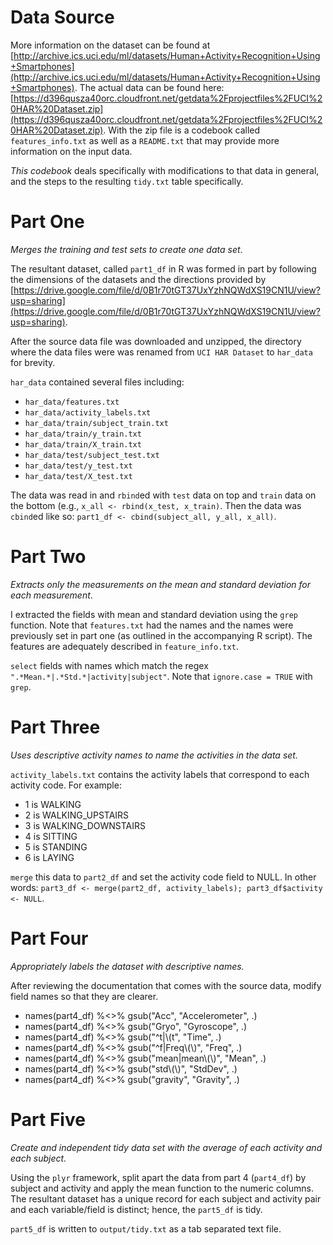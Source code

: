 Data Source
===========
More information on the dataset can be found at 
[http://archive.ics.uci.edu/ml/datasets/Human+Activity+Recognition+Using+Smartphones](http://archive.ics.uci.edu/ml/datasets/Human+Activity+Recognition+Using+Smartphones).
The actual data can be found here:
[https://d396qusza40orc.cloudfront.net/getdata%2Fprojectfiles%2FUCI%20HAR%20Dataset.zip](https://d396qusza40orc.cloudfront.net/getdata%2Fprojectfiles%2FUCI%20HAR%20Dataset.zip).
With the zip file is a codebook called `features_info.txt` as well as a 
`README.txt` that may provide more information on the input data. 

*This codebook* deals specifically with modifications to that data in general, 
and the steps to the resulting `tidy.txt` table specifically.

Part One
========
*Merges the training and test sets to create one data set*. 

The resultant 
dataset, called `part1_df` in R was formed in part by following the dimensions
of the datasets and the directions provided by [https://drive.google.com/file/d/0B1r70tGT37UxYzhNQWdXS19CN1U/view?usp=sharing](https://drive.google.com/file/d/0B1r70tGT37UxYzhNQWdXS19CN1U/view?usp=sharing).

After the source data file was downloaded and unzipped, the directory where the data files 
were was renamed from `UCI HAR Dataset` to `har_data` for brevity.

`har_data` contained several files including: 

* `har_data/features.txt             `
* `har_data/activity_labels.txt      `
* `har_data/train/subject_train.txt  `
* `har_data/train/y_train.txt        `
* `har_data/train/X_train.txt        `
* `har_data/test/subject_test.txt    `
* `har_data/test/y_test.txt          `
* `har_data/test/X_test.txt          `

The data was read in and `rbind`ed with `test` data on top and `train`
data on the bottom (e.g., `x_all <- rbind(x_test, x_train)`.
Then the data was `cbind`ed like so: `part1_df <- cbind(subject_all, y_all, x_all)`.

Part Two
========
*Extracts only the measurements on the mean and standard deviation for each measurement*.

I extracted the fields with mean and standard deviation using the
`grep` function. Note that `features.txt` had the names and the names
were previously set in part one (as outlined in the accompanying R script). The
features are adequately described in `feature_info.txt`.

`select` fields with names which match the regex 
`".*Mean.*|.*Std.*|activity|subject"`. Note that `ignore.case = TRUE` with
`grep`.

Part Three
==========
*Uses descriptive activity names to name the activities in the data set.*

`activity_labels.txt` contains the activity labels that correspond to each
activity code. For example:

* 1 is WALKING
* 2 is WALKING_UPSTAIRS
* 3 is WALKING_DOWNSTAIRS
* 4 is SITTING
* 5 is STANDING
* 6 is LAYING

`merge` this data to `part2_df` and set the activity code field to NULL.
In other words: `part3_df <- merge(part2_df, activity_labels); part3_df$activity <- NULL`.

Part Four
========
*Appropriately labels the dataset with descriptive names.*

After reviewing the documentation that comes with the source data, 
modify field names so that they are clearer.

* names(part4_df) %<>% gsub("Acc", "Accelerometer", .)
* names(part4_df) %<>% gsub("Gryo", "Gyroscope", .)
* names(part4_df) %<>% gsub("^t|\\(t", "Time", .)
* names(part4_df) %<>% gsub("^f|Freq\\(\\)", "Freq", .)
* names(part4_df) %<>% gsub("mean|mean\\(\\)", "Mean", .)
* names(part4_df) %<>% gsub("std\\(\\)", "StdDev", .)
* names(part4_df) %<>% gsub("gravity", "Gravity", .)

Part Five
=========
*Create and independent tidy data set with the average of each activity and each subject.*

Using the `plyr` framework, split apart the data from part 4 (`part4_df`)
by subject and activity and apply the mean function to the numeric columns.
The resultant dataset has a unique record for each subject and activity pair and
each variable/field is distinct; hence, the `part5_df` is tidy. 

`part5_df` is written to `output/tidy.txt` as a tab separated text file.
